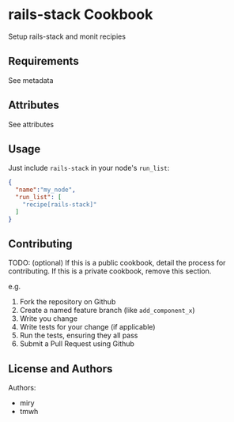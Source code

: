 rails-stack Cookbook
====================
Setup rails-stack and monit recipies

Requirements
------------
See metadata


Attributes
----------
See attributes

Usage
-----
Just include `rails-stack` in your node's `run_list`:

```json
{
  "name":"my_node",
  "run_list": [
    "recipe[rails-stack]"
  ]
}
```

Contributing
------------
TODO: (optional) If this is a public cookbook, detail the process for contributing. If this is a private cookbook, remove this section.

e.g.
1. Fork the repository on Github
2. Create a named feature branch (like `add_component_x`)
3. Write you change
4. Write tests for your change (if applicable)
5. Run the tests, ensuring they all pass
6. Submit a Pull Request using Github

License and Authors
-------------------
Authors:

- miry
- tmwh
